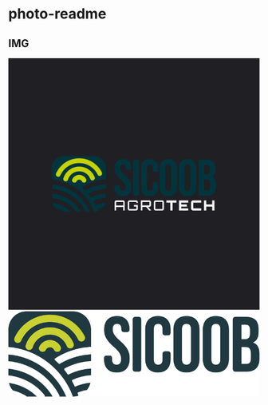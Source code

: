 # photo-readme


## IMG

<img style="" src="./assets/ativo2sicoobagrotech.png" />
<img style="" src="./assets/agrotech.svg" />